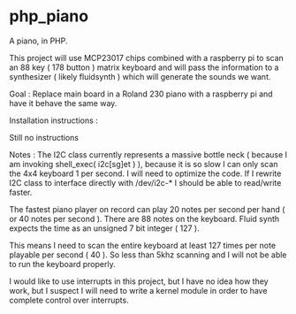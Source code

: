 # php_piano
A piano, in PHP.

This project will use MCP23017 chips combined with a raspberry pi to scan an 88 key ( 178 button ) matrix keyboard and will pass the information to a synthesizer ( likely fluidsynth ) which will generate the sounds we want.


Goal : Replace main board in a Roland 230 piano with a raspberry pi and have it behave the same way.





Installation instructions : 

 Still no instructions

Notes : 
The I2C class currently represents a massive bottle neck ( because I am invoking shell_exec( i2c[sg]et ) ), because it is so slow I can only scan the 4x4 keyboard 1 per second. I will need to optimize the code. If I rewrite I2C class to interface directly with /dev/i2c-* I should be able to read/write faster.

The fastest piano player on record can play 20 notes per second per hand ( or 40 notes per second ).
There are 88 notes on the keyboard.
Fluid synth expects the time as an unsigned 7 bit integer ( 127 ).

This means I need to scan the entire keyboard at least 127 times per note playable per second ( 40 ). So less than 5khz scanning and I will not be able to run the keyboard properly.

I would like to use interrupts in this project, but I have no idea how they work, but I suspect I will need to write a kernel module in order to have complete control over interrupts.
